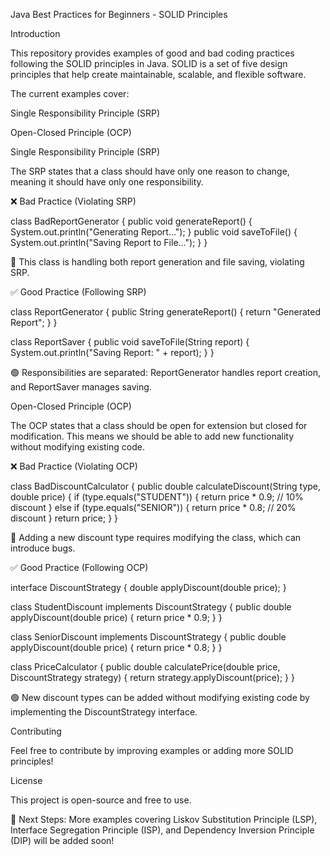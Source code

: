 Java Best Practices for Beginners - SOLID Principles

Introduction

This repository provides examples of good and bad coding practices following the SOLID principles in Java. SOLID is a set of five design principles that help create maintainable, scalable, and flexible software.

The current examples cover:

Single Responsibility Principle (SRP)

Open-Closed Principle (OCP)

Single Responsibility Principle (SRP)

The SRP states that a class should have only one reason to change, meaning it should have only one responsibility.

❌ Bad Practice (Violating SRP)

class BadReportGenerator {
    public void generateReport() {
        System.out.println("Generating Report...");
    }
    public void saveToFile() {
        System.out.println("Saving Report to File...");
    }
}

🔴 This class is handling both report generation and file saving, violating SRP.

✅ Good Practice (Following SRP)

class ReportGenerator {
    public String generateReport() {
        return "Generated Report";
    }
}

class ReportSaver {
    public void saveToFile(String report) {
        System.out.println("Saving Report: " + report);
    }
}

🟢 Responsibilities are separated: ReportGenerator handles report creation, and ReportSaver manages saving.

Open-Closed Principle (OCP)

The OCP states that a class should be open for extension but closed for modification. This means we should be able to add new functionality without modifying existing code.

❌ Bad Practice (Violating OCP)

class BadDiscountCalculator {
    public double calculateDiscount(String type, double price) {
        if (type.equals("STUDENT")) {
            return price * 0.9; // 10% discount
        } else if (type.equals("SENIOR")) {
            return price * 0.8; // 20% discount
        }
        return price;
    }
}

🔴 Adding a new discount type requires modifying the class, which can introduce bugs.

✅ Good Practice (Following OCP)

interface DiscountStrategy {
    double applyDiscount(double price);
}

class StudentDiscount implements DiscountStrategy {
    public double applyDiscount(double price) {
        return price * 0.9;
    }
}

class SeniorDiscount implements DiscountStrategy {
    public double applyDiscount(double price) {
        return price * 0.8;
    }
}

class PriceCalculator {
    public double calculatePrice(double price, DiscountStrategy strategy) {
        return strategy.applyDiscount(price);
    }
}

🟢 New discount types can be added without modifying existing code by implementing the DiscountStrategy interface.

Contributing

Feel free to contribute by improving examples or adding more SOLID principles!

License

This project is open-source and free to use.

📌 Next Steps: More examples covering Liskov Substitution Principle (LSP), Interface Segregation Principle (ISP), and Dependency Inversion Principle (DIP) will be added soon!
